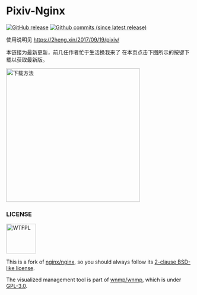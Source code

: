 ﻿# Pixiv-Nginx

[![GitHub release](https://img.shields.io/github/release/mashirozx/Pixiv-Nginx.svg?style=flat-square)](https://github.com/c15412/Pixiv-Nginx/releases/latest)
[![Github commits (since latest release)](https://img.shields.io/github/commits-since/mashirozx/Pixiv-Nginx/latest.svg?style=flat-square)](https://github.com/c15412/Pixiv-Nginx/commits/)

使用说明见 <https://2heng.xin/2017/09/19/pixiv/>

本链接为最新更新，前几任作者忙于生活换我来了
在本页点击下图所示的按键下载以获取最新版。

<img src="https://view.moezx.cc/images/2018/09/17/git.png" width="360" alt="下载方法" />


### LICENSE

<a href="http://www.wtfpl.net/"><img src="https://ngx.moezx.cc/share/svg/brands/WTFPL_badge.svg" width="80" alt="WTFPL" /></a>

This is a fork of [nginx/nginx](https://github.com/nginx/nginx), so you should always follow its [2-clause BSD-like license](http://nginx.org/LICENSE).

The visualized management tool is part of [wnmp/wnmp](https://github.com/wnmp/wnmp), which is under [GPL-3.0](https://github.com/wnmp/wnmp/blob/master/LICENSE).
